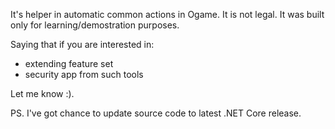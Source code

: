 It's helper in automatic common actions in Ogame. It is not legal. It was built only for learning/demostration purposes.

Saying that if you are interested in:
- extending feature set
- security app from such tools

Let me know :).

PS. I've got chance to update source code to latest .NET Core release.